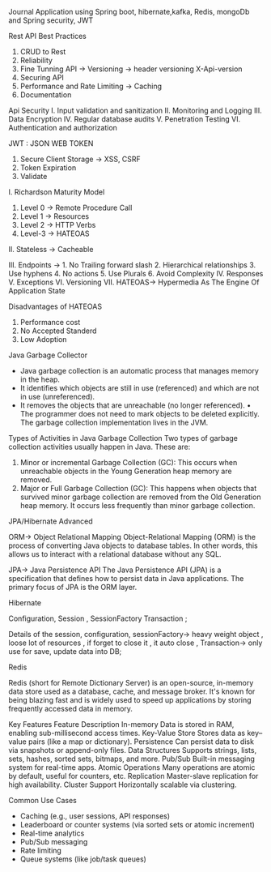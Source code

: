Journal Application using Spring boot, hibernate,kafka, Redis, mongoDb and Spring security, JWT 


Rest API Best Practices

1. CRUD to Rest
2. Reliability
3. Fine Tunning  API -> Versioning -> header versioning X-Api-version
4. Securing  API 
5. Performance and Rate Limiting -> Caching 
6. Documentation 


Api Security
I. Input validation and sanitization
II. Monitoring and Logging 
III. Data Encryption 
IV. Regular database audits
V. Penetration Testing 
VI. Authentication and authorization  

JWT : JSON  WEB TOKEN
1.  Secure Client Storage -> XSS, CSRF
2. Token Expiration
3. Validate


I. Richardson Maturity Model
1. Level 0 -> Remote Procedure Call
2. Level 1 -> Resources
3. Level 2 -> HTTP Verbs
4. Level-3 -> HATEOAS

II. Stateless -> Cacheable

III. Endpoints -> 
        1. No Trailing forward slash
        2. Hierarchical relationships
        3. Use hyphens
        4. No actions 
        5. Use Plurals 
        6. Avoid Complexity
IV. Responses 
V. Exceptions
VI. Versioning
VII. HATEOAS-> Hypermedia As The Engine Of Application State
 
Disadvantages of HATEOAS
 1.  Performance cost
 2. No Accepted Standerd
 3. Low Adoption 


Java Garbage Collector

* Java garbage collection is an automatic process that manages memory in the heap.
* It identifies which objects are still in use (referenced) and which are not in use (unreferenced).
* It removes the objects that are unreachable (no longer referenced).
	•	The programmer does not need to mark objects to be deleted explicitly. The garbage collection implementation lives in the JVM. 

Types of Activities in Java Garbage Collection
Two types of garbage collection activities usually happen in Java. These are:
1. Minor or incremental Garbage Collection (GC): This occurs when unreachable objects in the Young Generation heap memory are removed.
2. Major or Full Garbage Collection (GC): This happens when objects that survived minor garbage collection are removed from the Old Generation heap memory. It occurs less frequently than minor garbage collection.


JPA/Hibernate Advanced

ORM-> Object Relational Mapping 
Object-Relational Mapping (ORM) is the process of converting Java objects to database tables. 
In other words, this allows us to interact with a relational database without any SQL.

JPA-> Java Persistence API
The Java Persistence API (JPA) is a specification that defines how to persist data in Java applications. 
The primary focus of JPA is the ORM layer.


Hibernate

 Configuration, Session , SessionFactory  Transaction ;

Details of the session, 
configuration, 
sessionFactory->  heavy weight object , loose lot of resources , if forget to close it , it auto close , 
Transaction-> only use for save, update data into DB;


Redis

Redis (short for Remote Dictionary Server) is an open-source, in-memory data store used as a database, cache, and message broker. It's known for being blazing fast and is widely used to speed up applications by storing frequently accessed data in memory.

Key Features
Feature	Description
In-memory	Data is stored in RAM, enabling sub-millisecond access times.
Key-Value Store	Stores data as key–value pairs (like a map or dictionary).
Persistence	Can persist data to disk via snapshots or append-only files.
Data Structures	Supports strings, lists, sets, hashes, sorted sets, bitmaps, and more.
Pub/Sub	Built-in messaging system for real-time apps.
Atomic Operations	Many operations are atomic by default, useful for counters, etc.
Replication	Master-slave replication for high availability.
Cluster Support	Horizontally scalable via clustering.

Common Use Cases
* Caching (e.g., user sessions, API responses)
* Leaderboard or counter systems (via sorted sets or atomic increment)
* Real-time analytics
* Pub/Sub messaging
* Rate limiting
* Queue systems (like job/task queues)

